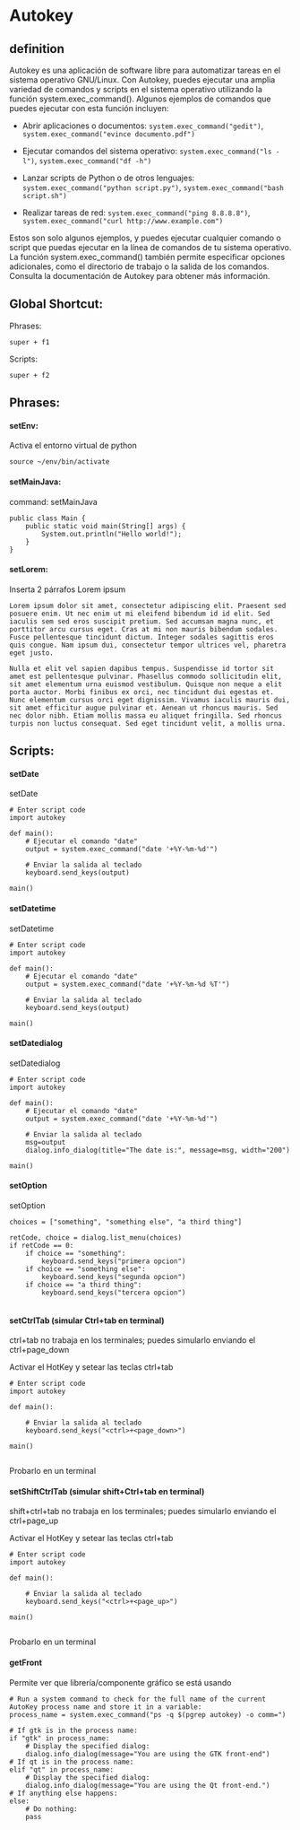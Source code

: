 # Autokey
## definition
Autokey es una aplicación de software libre para automatizar tareas en el sistema operativo GNU/Linux. Con Autokey, puedes ejecutar una amplia variedad de comandos y scripts en el sistema operativo utilizando la función system.exec_command(). Algunos ejemplos de comandos que puedes ejecutar con esta función incluyen:

* Abrir aplicaciones o documentos: `system.exec_command("gedit")`, `system.exec_command("evince documento.pdf")`

* Ejecutar comandos del sistema operativo: `system.exec_command("ls -l")`, `system.exec_command("df -h")`

* Lanzar scripts de Python o de otros lenguajes: `system.exec_command("python script.py")`, `system.exec_command("bash script.sh")`

* Realizar tareas de red: `system.exec_command("ping 8.8.8.8")`, `system.exec_command("curl http://www.example.com")`

Estos son solo algunos ejemplos, y puedes ejecutar cualquier comando o script que puedas ejecutar en la línea de comandos de tu sistema operativo. La función system.exec_command() también permite especificar opciones adicionales, como el directorio de trabajo o la salida de los comandos. Consulta la documentación de Autokey para obtener más información.

## Global Shortcut:
Phrases:
```
super + f1
```
Scripts:
```
super + f2
```
## Phrases:

#### setEnv:
Activa el entorno virtual de python
```
source ~/env/bin/activate
```
#### setMainJava:
command: setMainJava
```
public class Main {
    public static void main(String[] args) {
        System.out.println("Hello world!");
    }
}
```
#### setLorem:
Inserta 2 párrafos Lorem ipsum
```
Lorem ipsum dolor sit amet, consectetur adipiscing elit. Praesent sed posuere enim. Ut nec enim ut mi eleifend bibendum id id elit. Sed iaculis sem sed eros suscipit pretium. Sed accumsan magna nunc, et porttitor arcu cursus eget. Cras at mi non mauris bibendum sodales. Fusce pellentesque tincidunt dictum. Integer sodales sagittis eros quis congue. Nam ipsum dui, consectetur tempor ultrices vel, pharetra eget justo.

Nulla et elit vel sapien dapibus tempus. Suspendisse id tortor sit amet est pellentesque pulvinar. Phasellus commodo sollicitudin elit, sit amet elementum urna euismod vestibulum. Quisque non neque a elit porta auctor. Morbi finibus ex orci, nec tincidunt dui egestas et. Nunc elementum cursus orci eget dignissim. Vivamus iaculis mauris dui, sit amet efficitur augue pulvinar et. Aenean ut rhoncus mauris. Sed nec dolor nibh. Etiam mollis massa eu aliquet fringilla. Sed rhoncus turpis non luctus consequat. Sed eget tincidunt velit, a mollis urna. 
```
## Scripts:
#### setDate
setDate
```
# Enter script code
import autokey

def main():
    # Ejecutar el comando "date"
    output = system.exec_command("date '+%Y-%m-%d'")

    # Enviar la salida al teclado
    keyboard.send_keys(output)

main()
```
#### setDatetime
setDatetime
```
# Enter script code
import autokey

def main():
    # Ejecutar el comando "date"
    output = system.exec_command("date '+%Y-%m-%d %T'")

    # Enviar la salida al teclado
    keyboard.send_keys(output)

main()
```

#### setDatedialog
setDatedialog
```
# Enter script code
import autokey

def main():
    # Ejecutar el comando "date"
    output = system.exec_command("date '+%Y-%m-%d'")

    # Enviar la salida al teclado
    msg=output    
    dialog.info_dialog(title="The date is:", message=msg, width="200")

main()
```

#### setOption
setOption
```
choices = ["something", "something else", "a third thing"]

retCode, choice = dialog.list_menu(choices)
if retCode == 0:
    if choice == "something":
        keyboard.send_keys("primera opcion")
    if choice == "something else":
        keyboard.send_keys("segunda opcion")
    if choice == "a third thing":
        keyboard.send_keys("tercera opcion")
        
```

#### setCtrlTab (simular Ctrl+tab en terminal)
ctrl+tab no trabaja en los terminales; puedes simularlo enviando el ctrl+page_down

Activar el HotKey y setear las teclas ctrl+tab
```
# Enter script code
import autokey

def main():

    # Enviar la salida al teclado
    keyboard.send_keys("<ctrl>+<page_down>")

main()
        
```
Probarlo en un terminal

#### setShiftCtrlTab (simular shift+Ctrl+tab en terminal)
shift+ctrl+tab no trabaja en los terminales; puedes simularlo enviando el ctrl+page_up

Activar el HotKey y setear las teclas ctrl+tab
```
# Enter script code
import autokey

def main():

    # Enviar la salida al teclado
    keyboard.send_keys("<ctrl>+<page_up>")

main()
        
```
Probarlo en un terminal

#### getFront
Permite ver que librería/componente gráfico se está usando

```
# Run a system command to check for the full name of the current AutoKey process name and store it in a variable:
process_name = system.exec_command("ps -q $(pgrep autokey) -o comm=")

# If gtk is in the process name:
if "gtk" in process_name:
    # Display the specified dialog:
    dialog.info_dialog(message="You are using the GTK front-end")
# If qt is in the process name:
elif "qt" in process_name:
    # Display the specified dialog:
    dialog.info_dialog(message="You are using the Qt front-end.")
# If anything else happens:
else:
    # Do nothing:
    pass
        
```
